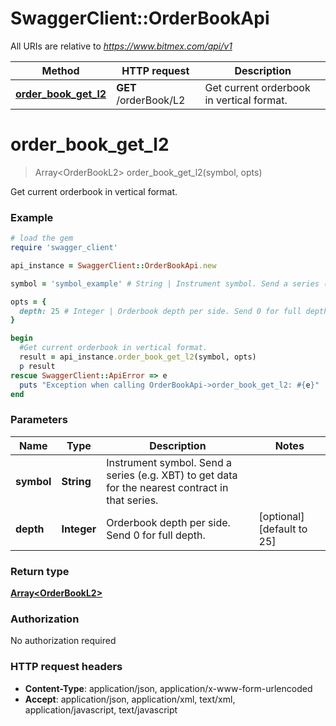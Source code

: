 # SwaggerClient::OrderBookApi

All URIs are relative to *https://www.bitmex.com/api/v1*

Method | HTTP request | Description
------------- | ------------- | -------------
[**order_book_get_l2**](OrderBookApi.md#order_book_get_l2) | **GET** /orderBook/L2 | Get current orderbook in vertical format.


# **order_book_get_l2**
> Array&lt;OrderBookL2&gt; order_book_get_l2(symbol, opts)

Get current orderbook in vertical format.

### Example
```ruby
# load the gem
require 'swagger_client'

api_instance = SwaggerClient::OrderBookApi.new

symbol = 'symbol_example' # String | Instrument symbol. Send a series (e.g. XBT) to get data for the nearest contract in that series.

opts = { 
  depth: 25 # Integer | Orderbook depth per side. Send 0 for full depth.
}

begin
  #Get current orderbook in vertical format.
  result = api_instance.order_book_get_l2(symbol, opts)
  p result
rescue SwaggerClient::ApiError => e
  puts "Exception when calling OrderBookApi->order_book_get_l2: #{e}"
end
```

### Parameters

Name | Type | Description  | Notes
------------- | ------------- | ------------- | -------------
 **symbol** | **String**| Instrument symbol. Send a series (e.g. XBT) to get data for the nearest contract in that series. | 
 **depth** | **Integer**| Orderbook depth per side. Send 0 for full depth. | [optional] [default to 25]

### Return type

[**Array&lt;OrderBookL2&gt;**](OrderBookL2.md)

### Authorization

No authorization required

### HTTP request headers

 - **Content-Type**: application/json, application/x-www-form-urlencoded
 - **Accept**: application/json, application/xml, text/xml, application/javascript, text/javascript



